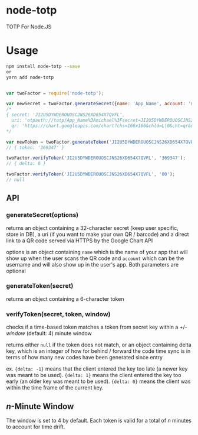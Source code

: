 # node-totp
TOTP For Node.JS

Usage
=====

```bash
npm install node-totp --save
or
yarn add node-totp
```

```javascript

var twoFactor = require('node-totp');

var newSecret = twoFactor.generateSecret({name: 'App_Name', account: 'michael'});
/*
{ secret: 'JI2U5DYWDEROUOSCJNS26XD654X7QVFL',
  uri: 'otpauth://totp/App_Name%3Amichael%3Fsecret=JI2U5DYWDEROUOSCJNS26XD654X7QVFL',
  qr: 'https://chart.googleapis.com/chart?chs=166x166&chld=L|0&cht=qr&chl=otpauth://totp/App_Name%3Amichael%3Fsecret=JI2U5DYWDEROUOSCJNS26XD654X7QVFL' }
*/

var newToken = twoFactor.generateToken('JI2U5DYWDEROUOSCJNS26XD654X7QVFL');
// { token: '369347' }

twoFactor.verifyToken('JI2U5DYWDEROUOSCJNS26XD654X7QVFL', '369347');
// { delta: 0 }

twoFactor.verifyToken('JI2U5DYWDEROUOSCJNS26XD654X7QVFL', '00');
// null
```

API
---

### generateSecret(options)

returns an object containing a 32-character secret (keep user specific, store in DB), a uri (if you want to make your own QR / barcode) and a direct link to a QR code served via HTTPS by the Google Chart API

options is an object containing `name` which is the name of your app that will show up when the user scans the QR code and `account` which can be the username and will also show up in the user's app. Both parameters are optional

### generateToken(secret)

returns an object containing a 6-character token

### verifyToken(secret, token, window)

checks if a time-based token matches a token from secret key within a +/- _window_ (default: 4) minute window

returns either `null` if the token does not match, or an object containing delta key, which is an integer of how for behind / forward the code time sync is in terms of how many new codes have been generated since entry

ex.
`{delta: -1}` means that the client entered the key too late (a newer key was meant to be used).
`{delta: 1}` means the client entered the key too early (an older key was meant to be used).
`{delta: 0}` means the client was within the time frame of the current key.

_n_-Minute Window
----------------

The window is set to 4 by default. Each token is valid for a total of _n_ minutes to account for time drift.